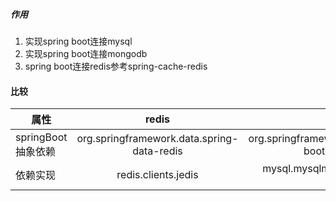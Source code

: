 ##### 作用
1. 实现spring boot连接mysql
2. 实现spring boot连接mongodb
3. spring boot连接redis参考spring-cache-redis

#### 比较
| 属性   |  redis          |  mysql | mongodb | h2|
|----------|:-------------:|------:| ------:| ------:|
| springBoot抽象依赖 |  org.springframework.data.spring-data-redis | org.springframework.boot.spring-boot-starter-data-jpa | mongoDb | org.springframework.boot.spring-boot-starter-data-jpa|
| 依赖实现 |   redis.clients.jedis  |   mysql.mysqlmysql-connector-java | mongoDb | com.h2database.h2|
